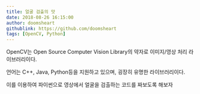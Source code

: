 ```yaml
---
title: 얼굴 검출의 맛
date: 2018-08-26 16:15:00
author: doomsheart
githublink: https://github.com/doomsheart
tags: [OpenCV, Python]  
---
```


OpenCV는 Open Source Computer Vision Library의 약자로 이미지/영상 처리 라이브러리이다.

언어는 C++, Java, Python등을 지원하고 있으며, 굉장히 유명한 라이브러리이다.

이를 이용하여 파이썬으로 영상에서 얼굴을 검출하는 코드를 짜보도록 해보자